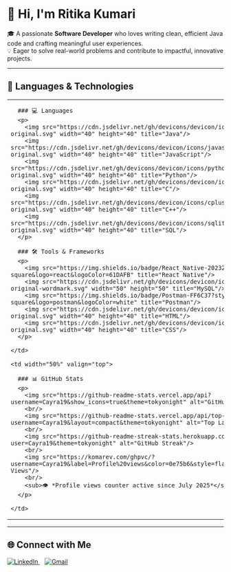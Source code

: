 # 👋 Hi, I'm Ritika Kumari

🎓 A passionate **Software Developer** who loves writing clean, efficient Java code and crafting meaningful user experiences.  
💡 Eager to solve real-world problems and contribute to impactful, innovative projects.

---

## 🚀 Languages & Technologies

<table>
  <tr>
    <td width="50%" valign="top">

      ### 💻 Languages
      <p>
        <img src="https://cdn.jsdelivr.net/gh/devicons/devicon/icons/java/java-original.svg" width="40" height="40" title="Java"/>
        <img src="https://cdn.jsdelivr.net/gh/devicons/devicon/icons/javascript/javascript-original.svg" width="40" height="40" title="JavaScript"/>
        <img src="https://cdn.jsdelivr.net/gh/devicons/devicon/icons/python/python-original.svg" width="40" height="40" title="Python"/>
        <img src="https://cdn.jsdelivr.net/gh/devicons/devicon/icons/c/c-original.svg" width="40" height="40" title="C"/>
        <img src="https://cdn.jsdelivr.net/gh/devicons/devicon/icons/cplusplus/cplusplus-original.svg" width="40" height="40" title="C++"/>
        <img src="https://cdn.jsdelivr.net/gh/devicons/devicon/icons/sqlite/sqlite-original.svg" width="40" height="40" title="SQL"/>
      </p>

      ### 🛠️ Tools & Frameworks
      <p>
        <img src="https://img.shields.io/badge/React_Native-20232A?style=flat-square&logo=react&logoColor=61DAFB" title="React Native"/>
        <img src="https://cdn.jsdelivr.net/gh/devicons/devicon/icons/mysql/mysql-original-wordmark.svg" width="50" height="50" title="MySQL"/>
        <img src="https://img.shields.io/badge/Postman-FF6C37?style=flat-square&logo=postman&logoColor=white" title="Postman"/>
        <img src="https://cdn.jsdelivr.net/gh/devicons/devicon/icons/html5/html5-original.svg" width="40" height="40" title="HTML"/>
        <img src="https://cdn.jsdelivr.net/gh/devicons/devicon/icons/css3/css3-original.svg" width="40" height="40" title="CSS"/>
      </p>

    </td>
    
    <td width="50%" valign="top">

      ### 📊 GitHub Stats
      <p>
        <img src="https://github-readme-stats.vercel.app/api?username=Cayra19&show_icons=true&theme=tokyonight" alt="GitHub Stats"/>
        <br/>
        <img src="https://github-readme-stats.vercel.app/api/top-langs/?username=Cayra19&layout=compact&theme=tokyonight" alt="Top Languages"/>
        <br/>
        <img src="https://github-readme-streak-stats.herokuapp.com?user=Cayra19&theme=tokyonight" alt="GitHub Streak"/>
        <br/>
        <img src="https://komarev.com/ghpvc/?username=Cayra19&label=Profile%20views&color=0e75b6&style=flat" alt="Profile Views"/>
        <br/>
        <sub>👁️ *Profile views counter active since July 2025*</sub>
      </p>

    </td>
  </tr>
</table>

---

## 🌐 Connect with Me

<p>
  <a href="https://www.linkedin.com/in/ritika-kumari19/" target="_blank">
    <img src="https://img.icons8.com/fluent/48/000000/linkedin.png" alt="LinkedIn" title="Connect on LinkedIn"/>
  </a>
  &nbsp;&nbsp;
  <a href="mailto:ritika1905kumari@gmail.com?subject=Feedback&body=Message" target="_blank">
    <img src="https://img.icons8.com/color/48/000000/gmail-new.png" alt="Gmail" title="Email Me"/>
  </a>
</p>

